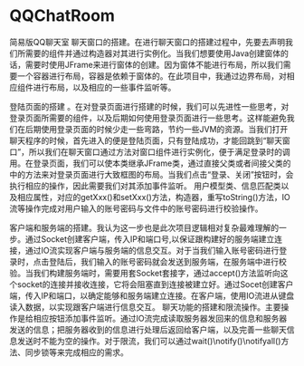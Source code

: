 # QQChatRoom
简易版QQ聊天室
聊天窗口的搭建。在进行聊天窗口的搭建过程中，先要去声明我们所需要的组件并通过构造器对其进行实例化。当我们想要使用Java创建窗体的话，需要时使用JFrame来进行窗体的创建。因为窗体不能进行布局，所以我们需要一个容器进行布局，容器是依赖于窗体的。在此项目中，我通过边界布局，对相应组件进行布局，以及相应的一些事件监听等。

登陆页面的搭建 。在对登录页面进行搭建的时候，我们可以先进性一些思考，对登录页面所需要的组件，以及后期如何使用登录页面进行一些思考。这样能避免我们在后期使用登录页面的时候少走一些弯路，节约一些JVM的资源。当我们打开聊天程序的时候，首先进入的便是登陆页面，只有登陆成功，才能回跳到“聊天窗口”，所以我们在聊天窗口通过方法对窗口组件进行实例化，便于满足登录时的调用。在登录页面，我们可以使本类继承JFrame类，通过直接父类或者间接父类的中的方法来对登录页面进行大致框图的布局。当我们点击“登录、关闭”按钮时，会执行相应的操作，因此需要我们对其添加事件监听。
用户模型类、信息匹配类以及相应属性，对应的getXxx()和setXxx()方法，构造器，重写toString()方法，IO流等操作完成对用户输入的账号密码与文件中的账号密码进行校验操作。

客户端和服务端的搭建。我认为这一步也是此次项目逻辑相对复杂最难理解的一步。通过Socket创建客户端，传入IP和端口号,以保证跟构建好的服务端建立连接，通过IO流实现客户端与服务端的信息交互。对于当我们输入账号密码进行登录时，点击登陆后，我们输入的账号密码就会发送到服务端，在服务端中进行校验。当我们构建服务端时，需要用套Socket套接字，通过accept()方法监听向这个socket的连接并接收连接，它将会阻塞直到连接被建立好。通过Socet创建客户端，传入IP和端口，以确定能够和服务端建立连接。在客户端，使用IO流进从键盘读入数据，以实现跟客户端进行信息交互。
聊天功能的搭建和限流操作。主要操作是给相应按钮添加事件监听。通过IO流完成读取服务器发回来的信息和服务器发送的信息；把服务器收到的信息进行处理后返回给客户端，以及完善一些聊天信息发送时不能为空的操作。对于限流，我们可以通过wait()\notify()\notifyall()方法、同步锁等来完成相应的需求。
